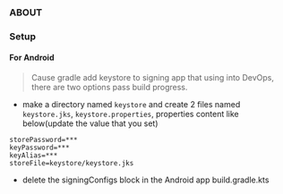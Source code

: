 ### ABOUT

### Setup
#### For Android
> Cause gradle add keystore to signing app that using into DevOps, there are two options pass build progress.
- make a directory named `keystore` and create 2 files named `keystore.jks`, `keystore.properties`, properties content like below(update the value that you set)
```properties
storePassword=***
keyPassword=***
keyAlias=***
storeFile=keystore/keystore.jks
```
- delete the signingConfigs block in the Android app build.gradle.kts